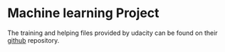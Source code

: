 # Machine learning Project

The training and helping files provided by udacity can be found on their [github](https://github.com/udacity/ud120-projects) repository.
